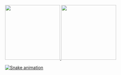 <div>
<a href="https://github.com/rebgois">
<img height="180em" src="https://github-readme-stats.vercel.app/api/top-langs/?username=rebgois&layout=compact&langs_count=7&theme=dracula"/>
<img height="180em" src="https://github-readme-stats.vercel.app/api?username=rebgois&show_icons=true&theme=dracula&include_all_commits=true&count_private=true"/>
</div>
  
   ![Snake animation](https://github.com/rebgois/rebgois/blob/output/github-contribution-grid-snake.svg)

  
